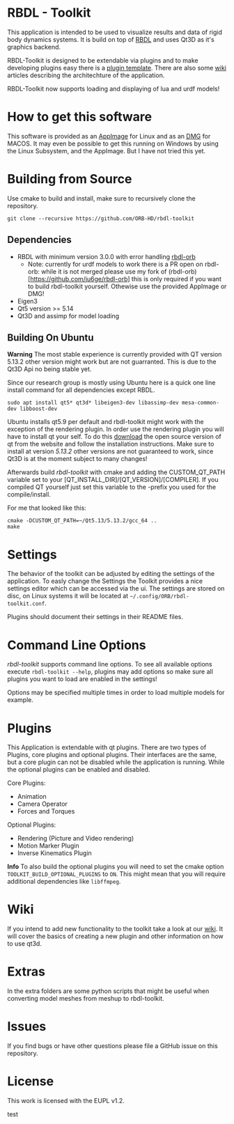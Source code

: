 RBDL - Toolkit
==============

This application is intended to be used to visualize results and data of rigid body dynamics systems. 
It is build on top of [RBDL](https://github.com/ORB-HD/rbdl-orb) and uses Qt3D as it's graphics backend.

RBDL-Toolkit is designed to be extendable via plugins and to make developing plugins easy there is a
[plugin template](https://github.com/ORB-HD/toolkit-plugin-template). There are also some 
[wiki](https://github.com/ORB-HD/rbdl-toolkit/wiki) articles describing the architechture of the
application.

RBDL-Toolkit now supports loading and displaying of lua and urdf models!

# How to get this software

This software is provided as an [AppImage](https://github.com/ORB-HD/rbdl-toolkit/releases/download/v1.1.1/rbdl-toolkit-x86_64.AppImage) for Linux and as an [DMG](https://github.com/ORB-HD/rbdl-toolkit/releases/download/v1.1.1/rbdl-toolkit.dmg) for MACOS. It may even be possible to get this running on Windows by using the Linux Subsystem, and the AppImage. But I have not tried this yet.

# Building from Source

Use cmake to build and install, make sure to recursively clone the repository.
```
git clone --recursive https://github.com/ORB-HD/rbdl-toolkit
```

## Dependencies

* RBDL with minimum version 3.0.0 with error handling [rbdl-orb](https://github.com/ORB-HD/rbdl-orb)
	* Note: currently for urdf models to work there is a PR open on rbdl-orb: while it is not merged please use my fork of (rbdl-orb)[https://github.com/ju6ge/rbdl-orb] this is only required if you want to build rbdl-toolkit yourself. Othewise use the provided AppImage or DMG! 
* Eigen3
* Qt5 version >= 5.14
* Qt3D and assimp for model loading

## Building On Ubuntu

**Warning** The most stable experience is currently provided with QT version 5.13.2 other version might work
but are not guarranted. This is due to the Qt3D Api no being stable yet.

Since our research group is mostly using Ubuntu here is a quick one line
install command for all dependencies except RBDL.

`sudo apt install qt5* qt3d* libeigen3-dev libassimp-dev mesa-common-dev libboost-dev`

Ubuntu installs qt5.9 per default and rbdl-toolkit might work with the exception
of the rendering plugin.  In order use the rendering plugin you will have to
install qt your self. To do this [download](https://download.qt.io/archive/qt/5.13/5.13.2/) the open source version of qt from
the website and follow the installation instructions. Make sure to install
at version *5.13.2* other versions are not guaranteed to work, since Qt3D is 
at the moment subject to many changes!

Afterwards build *rbdl-toolkit* with cmake and adding the CUSTOM_QT_PATH variable set to 
your [QT_INSTALL_DIR]/[QT_VERSION]/[COMPILER]. If you compiled QT yourself just set this
variable to the -prefix you used for the compile/install.

For me that looked like this:

```code
cmake -DCUSTOM_QT_PATH=~/Qt5.13/5.13.2/gcc_64 ..
make
```

# Settings

The behavior of the toolkit can be adjusted by editing the settings of the
application. To easly change the Settings the Toolkit provides a nice settings editor which
can be accessed via the ui. The settings are stored on disc, on Linux systems it 
will be located at ```~/.config/ORB/rbdl-toolkit.conf```.

Plugins should document their settings in their README files. 

# Command Line Options

*rbdl-toolkit* supports command line options. To see all available options
execute ``rbdl-toolkit --help``, plugins may add options so make sure all
plugins you want to load are enabled in the settings!

Options may be specified multiple times in order to load multiple models
for example.

# Plugins

This Application is extendable with qt plugins. There are two types of Plugins, core plugins and
optional plugins. Their interfaces are the same, but a core plugin can not be disabled while the
application is running. While the optional plugins can be enabled and disabled. 

Core Plugins:
- Animation
- Camera Operator
- Forces and Torques

Optional Plugins:
- Rendering (Picture and Video rendering)
- Motion Marker Plugin
- Inverse Kinematics Plugin

**Info** To also build the optional plugins you will need to set the cmake option
`TOOLKIT_BUILD_OPTIONAL_PLUGINS` to `ON`. This might mean that you will require
additional dependencies like `libffmpeg`.

# Wiki

If you intend to add new functionality to the toolkit take a look at our [wiki](https://github.com/ORB-HD/rbdl-toolkit/wiki).
It will cover the basics of creating a new plugin and other information on how to use qt3d.

# Extras

In the extra folders are some python scripts that might be useful when
converting model meshes from meshup to rbdl-toolkit.

# Issues

If you find bugs or have other questions please file a GitHub issue on this repository.

# License

This work is licensed with the EUPL v1.2.

test